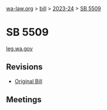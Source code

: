 [wa-law.org](/) > [bill](/bill/) > [2023-24](/bill/2023-24/) > [SB 5509](/bill/2023-24/sb/5509/)

# SB 5509
[leg.wa.gov](https://app.leg.wa.gov/billsummary?BillNumber=5509&Year=2023&Initiative=false)

## Revisions
* [Original Bill](1/)

## Meetings